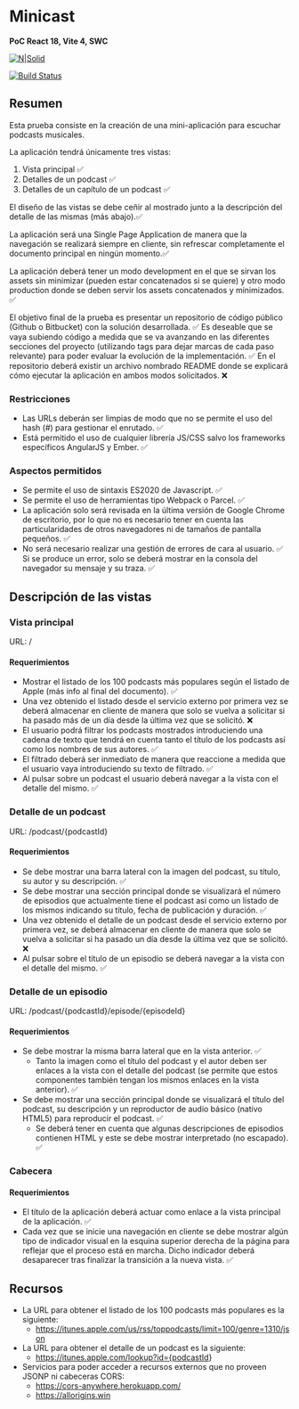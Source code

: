 # Minicast

**PoC React 18, Vite 4, SWC**

[![N|Solid](https://cldup.com/dTxpPi9lDf.thumb.png)](https://nodesource.com/products/nsolid)

[![Build Status](https://travis-ci.org/joemccann/dillinger.svg?branch=master)](https://travis-ci.org/joemccann/dillinger)

## Resumen

Esta prueba consiste en la creación de una mini-aplicación para escuchar podcasts
musicales.

La aplicación tendrá únicamente tres vistas:

1. Vista principal ✅
2. Detalles de un podcast ✅
3. Detalles de un capítulo de un podcast ✅

El diseño de las vistas se debe ceñir al mostrado junto a la descripción del detalle de las mismas
(más abajo).✅

La aplicación será una Single Page Application de manera que la navegación se realizará siempre
en cliente, sin refrescar completamente el documento principal en ningún momento.✅

La aplicación deberá tener un modo development en el que se sirvan los assets sin minimizar
(pueden estar concatenados si se quiere) y otro modo production donde se deben servir los
assets concatenados y minimizados. ✅

El objetivo final de la prueba es presentar un repositorio de código público (Github o Bitbucket)
con la solución desarrollada. ✅ Es deseable que se vaya subiendo código a medida que se va
avanzando en las diferentes secciones del proyecto (utilizando tags para dejar marcas de cada
paso relevante) para poder evaluar la evolución de la implementación. ✅ En el repositorio deberá
existir un archivo nombrado README donde se explicará cómo ejecutar la aplicación en ambos
modos solicitados. ❌

### Restricciones

- Las URLs deberán ser limpias de modo que no se permite el uso del hash (#) para
  gestionar el enrutado. ✅
- Está permitido el uso de cualquier librería JS/CSS salvo los frameworks específicos
  AngularJS y Ember. ✅

### Aspectos permitidos

- Se permite el uso de sintaxis ES2020 de Javascript. ✅
- Se permite el uso de herramientas tipo Webpack o Parcel. ✅
- La aplicación solo será revisada en la última versión de Google Chrome de escritorio, por
  lo que no es necesario tener en cuenta las particularidades de otros navegadores ni de
  tamaños de pantalla pequeños. ✅
- No será necesario realizar una gestión de errores de cara al usuario. ✅ Si se produce un
  error, solo se deberá mostrar en la consola del navegador su mensaje y su traza. ✅

## Descripción de las vistas

### Vista principal

URL: /

#### Requerimientos

- Mostrar el listado de los 100 podcasts más populares según el listado de Apple (más info al
  final del documento). ✅
- Una vez obtenido el listado desde el servicio externo por primera vez se deberá almacenar
  en cliente de manera que solo se vuelva a solicitar si ha pasado más de un día desde la
  última vez que se solicitó. ❌
- El usuario podrá filtrar los podcasts mostrados introduciendo una cadena de texto que
  tendrá en cuenta tanto el título de los podcasts así como los nombres de sus autores. ✅
- El filtrado deberá ser inmediato de manera que reaccione a medida que el usuario vaya
  introduciendo su texto de filtrado. ✅
- Al pulsar sobre un podcast el usuario deberá navegar a la vista con el detalle del mismo. ✅

### Detalle de un podcast

URL: /podcast/{podcastId}

#### Requerimientos

- Se debe mostrar una barra lateral con la imagen del podcast, su título, su autor y su
  descripción. ✅
- Se debe mostrar una sección principal donde se visualizará el número de episodios que
  actualmente tiene el podcast así como un listado de los mismos indicando su título, fecha
  de publicación y duración. ✅
- Una vez obtenido el detalle de un podcast desde el servicio externo por primera vez, se
  deberá almacenar en cliente de manera que solo se vuelva a solicitar si ha pasado un día
  desde la última vez que se solicitó. ❌
- Al pulsar sobre el título de un episodio se deberá navegar a la vista con el detalle del
  mismo. ✅

### Detalle de un episodio

URL: /podcast/{podcastId}/episode/{episodeId}

#### Requerimientos

- Se debe mostrar la misma barra lateral que en la vista anterior. ✅
  - Tanto la imagen como el título del podcast y el autor deben ser enlaces a la vista con el
    detalle del podcast (se permite que estos componentes también tengan los mismos
    enlaces en la vista anterior). ✅
- Se debe mostrar una sección principal donde se visualizará el título del podcast, su
  descripción y un reproductor de audio básico (nativo HTML5) para reproducir el
  podcast. ✅
  - Se deberá tener en cuenta que algunas descripciones de episodios contienen
    HTML y este se debe mostrar interpretado (no escapado). ✅

### Cabecera

#### Requerimientos

- El título de la aplicación deberá actuar como enlace a la vista principal de la aplicación. ✅
- Cada vez que se inicie una navegación en cliente se debe mostrar algún tipo de indicador
  visual en la esquina superior derecha de la página para reflejar que el proceso está en
  marcha. Dicho indicador deberá desaparecer tras finalizar la transición a la nueva vista. ✅

## Recursos

- La URL para obtener el listado de los 100 podcasts más populares es la siguiente:
  - <https://itunes.apple.com/us/rss/toppodcasts/limit=100/genre=1310/json>
- La URL para obtener el detalle de un podcast es la siguiente:
  - <https://itunes.apple.com/lookup?id={podcastId>}
- Servicios para poder acceder a recursos externos que no proveen JSONP ni cabeceras CORS:
  - <https://cors-anywhere.herokuapp.com/>
  - <https://allorigins.win>
